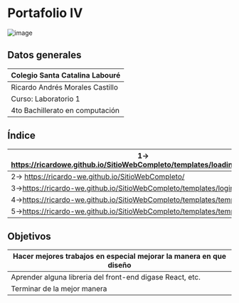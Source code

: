 # Portafolio IV

![image](https://user-images.githubusercontent.com/78930182/134989530-0b5801af-d86d-4bc6-bf74-6f4b89b4b683.png)

## Datos generales
|  Colegio Santa Catalina Labouré  |
| ------------ |
| Ricardo Andrés Morales Castillo  |
|  Curso: Laboratorio 1 |
| 4to Bachillerato en computación |

## Índice
| 1-> https://ricardowe.github.io/SitioWebCompleto/templates/loading_page.html|
|-------------|
| 2-> https://ricardo-we.github.io/SitioWebCompleto/|
| 3->https://ricardo-we.github.io/SitioWebCompleto/templates/loginv2.html|
| 4->https://ricardo-we.github.io/SitioWebCompleto/templates/template03.html|
| 5->https://ricardo-we.github.io/SitioWebCompleto/templates/template04.html|

## Objetivos
| Hacer mejores trabajos en especial mejorar la manera en que diseño |
| ------------ |
| Aprender alguna libreria del front-end digase React, etc. |
| Terminar de la mejor manera  |
